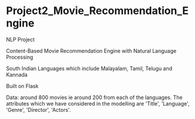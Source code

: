 # Project2_Movie_Recommendation_Engine

NLP Project

Content-Based Movie Recommendation Engine with Natural Language Processing

South Indian Languages which include Malayalam, Tamil, Telugu and Kannada

Built on Flask

Data: around 800 movies ie around 200 from each of the languages.
The attributes which we have considered in the modelling are 'Title', 'Language', 'Genre', 'Director', 'Actors'.
